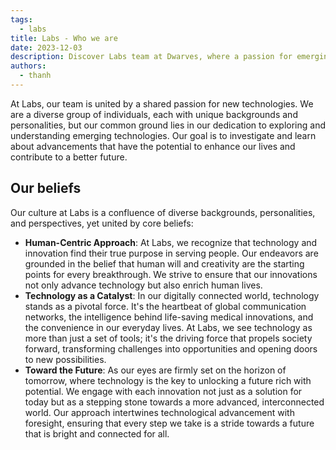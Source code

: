 ```yaml
---
tags:
  - labs
title: Labs - Who we are
date: 2023-12-03
description: Discover Labs team at Dwarves, where a passion for emerging technologies unites a diverse team dedicated to shaping a better future. Explore our human-centric approach, view technology as a catalyst for progress, and join our journey towards a technologically advanced, interconnected tomorrow.
authors:
  - thanh
---
```


At Labs, our team is united by a shared passion for new technologies. We are a diverse group of individuals, each with unique backgrounds and personalities, but our common ground lies in our dedication to exploring and understanding emerging technologies. Our goal is to investigate and learn about advancements that have the potential to enhance our lives and contribute to a better future.

## Our beliefs
Our culture at Labs is a confluence of diverse backgrounds, personalities, and perspectives, yet united by core beliefs:

- **Human-Centric Approach**: At Labs, we recognize that technology and innovation find their true purpose in serving people. Our endeavors are grounded in the belief that human will and creativity are the starting points for every breakthrough. We strive to ensure that our innovations not only advance technology but also enrich human lives.
- **Technology as a Catalyst**: In our digitally connected world, technology stands as a pivotal force. It's the heartbeat of global communication networks, the intelligence behind life-saving medical innovations, and the convenience in our everyday lives. At Labs, we see technology as more than just a set of tools; it's the driving force that propels society forward, transforming challenges into opportunities and opening doors to new possibilities.
- **Toward the Future**: As our eyes are firmly set on the horizon of tomorrow, where technology is the key to unlocking a future rich with potential. We engage with each innovation not just as a solution for today but as a stepping stone towards a more advanced, interconnected world. Our approach intertwines technological advancement with foresight, ensuring that every step we take is a stride towards a future that is bright and connected for all.
